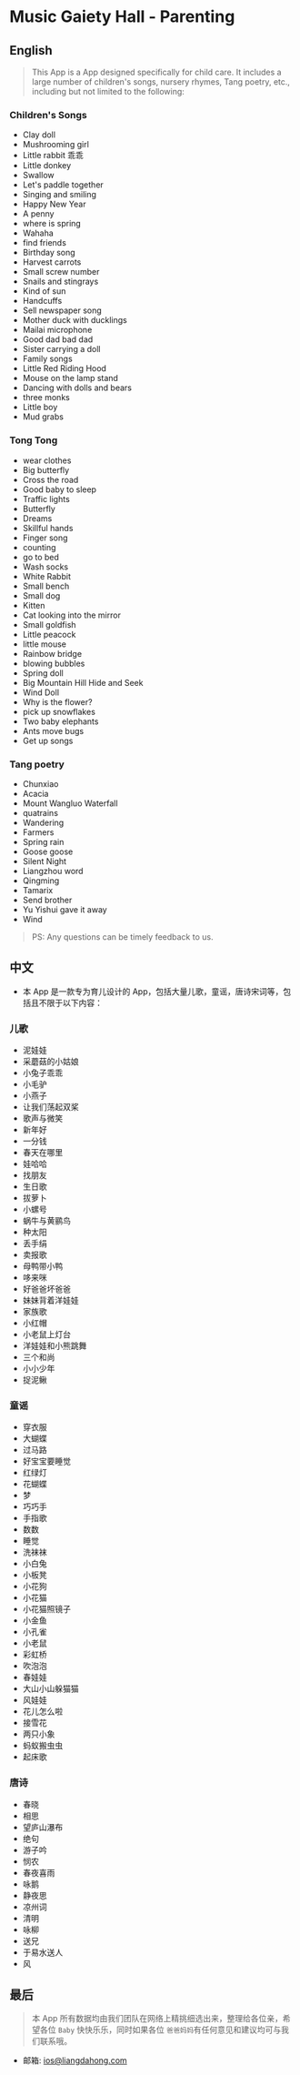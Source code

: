 # Music Gaiety Hall - Parenting

## English

> This App is a App designed specifically for child care. It includes a large number of children's songs, nursery rhymes, Tang poetry, etc., including but not limited to the following:


### Children's Songs

- Clay doll
- Mushrooming girl
- Little rabbit 乖乖
- Little donkey
- Swallow
- Let's paddle together
- Singing and smiling
- Happy New Year
- A penny
- where is spring
- Wahaha
- find friends
- Birthday song
- Harvest carrots
- Small screw number
- Snails and stingrays
- Kind of sun
- Handcuffs
- Sell newspaper song
- Mother duck with ducklings
- Mailai microphone
- Good dad bad dad
- Sister carrying a doll
- Family songs
- Little Red Riding Hood
- Mouse on the lamp stand
- Dancing with dolls and bears
- three monks
- Little boy
- Mud grabs

### Tong Tong

- wear clothes
- Big butterfly
- Cross the road
- Good baby to sleep
- Traffic lights
- Butterfly
- Dreams
- Skillful hands
- Finger song
- counting
- go to bed
- Wash socks
- White Rabbit
- Small bench
- Small dog
- Kitten
- Cat looking into the mirror
- Small goldfish
- Little peacock
- little mouse
- Rainbow bridge
- blowing bubbles
- Spring doll
- Big Mountain Hill Hide and Seek
- Wind Doll
- Why is the flower?
- pick up snowflakes
- Two baby elephants
- Ants move bugs
- Get up songs

### Tang poetry

- Chunxiao
- Acacia
- Mount Wangluo Waterfall
- quatrains
- Wandering
- Farmers
- Spring rain
- Goose goose
- Silent Night
- Liangzhou word
- Qingming
- Tamarix
- Send brother
- Yu Yishui gave it away
- Wind

> PS: Any questions can be timely feedback to us.


## 中文


- 本 App 是一款专为育儿设计的 App，包括大量儿歌，童谣，唐诗宋词等，包括且不限于以下内容：

### 儿歌
- 泥娃娃
- 采蘑菇的小姑娘
- 小兔子乖乖
- 小毛驴
- 小燕子
- 让我们荡起双桨
- 歌声与微笑
- 新年好
- 一分钱
- 春天在哪里
- 娃哈哈
- 找朋友
- 生日歌
- 拔萝卜
- 小螺号
- 蜗牛与黄鹂鸟
- 种太阳
- 丢手绢
- 卖报歌
- 母鸭带小鸭
- 哆来咪
- 好爸爸坏爸爸
- 妹妹背着洋娃娃
- 家族歌
- 小红帽
- 小老鼠上灯台
- 洋娃娃和小熊跳舞
- 三个和尚
- 小小少年
- 捉泥鳅

### 童谣
- 穿衣服
- 大蝴蝶
- 过马路
- 好宝宝要睡觉
- 红绿灯
- 花蝴蝶
- 梦
- 巧巧手
- 手指歌
- 数数
- 睡觉
- 洗袜袜
- 小白兔
- 小板凳
- 小花狗
- 小花猫
- 小花猫照镜子
- 小金鱼
- 小孔雀
- 小老鼠
- 彩虹桥
- 吹泡泡
- 春娃娃
- 大山小山躲猫猫
- 风娃娃
- 花儿怎么啦
- 接雪花
- 两只小象
- 蚂蚁搬虫虫
- 起床歌

### 唐诗
- 春晓
- 相思
- 望庐山瀑布
- 绝句
- 游子吟
- 悯农
- 春夜喜雨
- 咏鹅
- 静夜思
- 凉州词
- 清明
- 咏柳
- 送兄
- 于易水送人
- 风


## 最后

> 本 App 所有数据均由我们团队在网络上精挑细选出来，整理给各位亲，希望各位 `Baby` 快快乐乐，同时如果各位 `爸爸妈妈`有任何意见和建议均可与我们联系哦。

- 邮箱: ios@liangdahong.com
